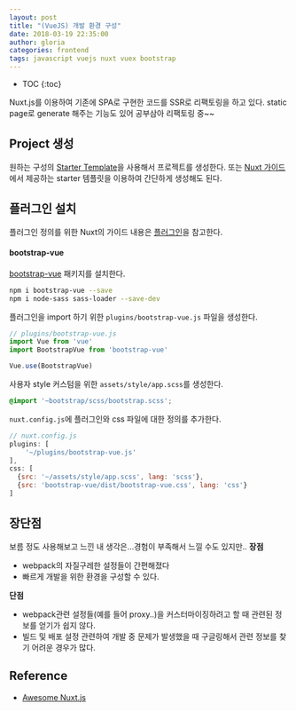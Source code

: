 ```yaml
---
layout: post
title: "(VueJS) 개발 환경 구성"
date: 2018-03-19 22:35:00
author: gloria
categories: frontend
tags: javascript vuejs nuxt vuex bootstrap
---
```


* TOC
{:toc}

Nuxt.js를 이용하여 기존에 SPA로 구현한 코드를 SSR로 리팩토링을 하고 있다.
static page로 generate 해주는 기능도 있어 공부삼아 리팩토링 중~~

## Project 생성
원하는 구성의 [Starter Template](https://github.com/nuxt-community/awesome-nuxt#starter-template)을 사용해서 프로젝트를 생성한다.
또는 [Nuxt 가이드](https://ko.nuxtjs.org/guide/installation)에서 제공하는 starter 템플릿을 이용하여 간단하게 생성해도 된다.

## 플러그인 설치
플러그인 정의를 위한 Nuxt의 가이드 내용은 [플러그인](https://ko.nuxtjs.org/guide/plugins)을 참고한다.

#### bootstrap-vue
[bootstrap-vue](https://bootstrap-vue.js.org/docs) 패키지를 설치한다.
```bash
npm i bootstrap-vue --save
npm i node-sass sass-loader --save-dev
```
플러그인을 import 하기 위한 `plugins/bootstrap-vue.js` 파일을 생성한다.
```javascript
// plugins/bootstrap-vue.js
import Vue from 'vue'
import BootstrapVue from 'bootstrap-vue'

Vue.use(BootstrapVue)
```

사용자 style 커스텀을 위한 `assets/style/app.scss`를 생성한다.
```scss
@import '~bootstrap/scss/bootstrap.scss';
```

`nuxt.config.js`에 플러그인와 css 파일에 대한 정의를 추가한다.
```javascript
// nuxt.config.js
plugins: [
    '~/plugins/bootstrap-vue.js'
],
css: [
  {src: '~/assets/style/app.scss', lang: 'scss'},
  {src: 'bootstrap-vue/dist/bootstrap-vue.css', lang: 'css'}
]
```

## 장단점
보름 정도 사용해보고 느낀 내 생각은...경험이 부족해서 느낄 수도 있지만..
**장점**    
- webpack의 자질구레한 설정들이 간편해졌다
- 빠르게 개발을 위한 환경을 구성할 수 있다.

**단점**    
- webpack관련 설정들(예를 들어 proxy..)을 커스터마이징하려고 할 때 관련된 정보를 얻기가 쉽지 않다.
- 빌드 및 배포 설정 관련하여 개발 중 문제가 발생했을 때 구글링해서 관련 정보를 찾기 어려운 경우가 많다.


## Reference
- [Awesome Nuxt.js ](https://github.com/nuxt-community/awesome-nuxt#starter-template)
